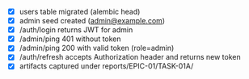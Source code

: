 - [x] users table migrated (alembic head)
- [x] admin seed created (admin@example.com)
- [x] /auth/login returns JWT for admin
- [x] /admin/ping 401 without token
- [x] /admin/ping 200 with valid token (role=admin)
- [x] /auth/refresh accepts Authorization header and returns new token
- [x] artifacts captured under reports/EPIC-01/TASK-01A/

